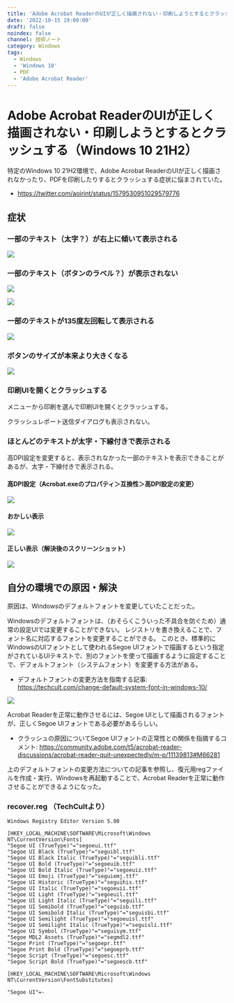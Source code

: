 ```yaml
---
title: 'Adobe Acrobat ReaderのUIが正しく描画されない・印刷しようとするとクラッシュする（Windows 10 21H2）'
date: '2022-10-15 19:00:00'
draft: false
noindex: false
channel: 技術ノート
category: Windows
tags:
  - Windows
  - 'Windows 10'
  - PDF
  - 'Adobe Acrobat Reader'
---
```

# Adobe Acrobat ReaderのUIが正しく描画されない・印刷しようとするとクラッシュする（Windows 10 21H2）

特定のWindows 10 21H2環境で、Adobe Acrobat ReaderのUIが正しく描画されなかったり、PDFを印刷したりするとクラッシュする症状に悩まされていた。

- <https://twitter.com/aoirint/status/1579530951029579776>

## 症状
### 一部のテキスト（太字？）が右上に傾いて表示される

![](images/strangely_rendered_1.png)

### 一部のテキスト（ボタンのラベル？）が表示されない

![](images/strangely_rendered_2.png)

![](images/strangely_rendered_5.png)

### 一部のテキストが135度左回転して表示される

![](images/strangely_rendered_4.png)

### ボタンのサイズが本来より大きくなる

![](images/strangely_rendered_3.png)

### 印刷UIを開くとクラッシュする

メニューから印刷を選んで印刷UIを開くとクラッシュする。

クラッシュレポート送信ダイアログも表示されない。

### ほとんどのテキストが太字・下線付きで表示される

高DPI設定を変更すると、表示されなかった一部のテキストを表示できることがあるが、太字・下線付きで表示される。

#### 高DPI設定（Acrobat.exeのプロパティ＞互換性＞高DPI設定の変更）

![](images/high_dpi_1.png)

#### おかしい表示

![](images/strangely_rendered_6.png)

#### 正しい表示（解決後のスクリーンショット）

![](images/good_rendered_1.png)


## 自分の環境での原因・解決

原因は、Windowsのデフォルトフォントを変更していたことだった。

Windowsのデフォルトフォントは、（おそらくこういった不具合を防ぐため）通常の設定UIでは変更することができない。
レジストリを書き換えることで、フォント名に対応するフォントを変更することができる。
このとき、標準的にWindowsのUIフォントとして使われるSegoe UIフォントで描画するという指定がされているUIテキストで、別のフォントを使って描画するように設定することで、デフォルトフォント（システムフォント）を変更する方法がある。

- デフォルトフォントの変更方法を指南する記事: <https://techcult.com/change-default-system-font-in-windows-10/>

![](images/registry_1.png)

Acrobat Readerを正常に動作させるには、Segoe UIとして描画されるフォントが、正しくSegoe UIフォントである必要があるらしい。

- クラッシュの原因についてSegoe UIフォントの正常性との関係を指摘するコメント: <https://community.adobe.com/t5/acrobat-reader-discussions/acrobat-reader-quit-unexpectedly/m-p/11139813#M66281>

上のデフォルトフォントの変更方法についての記事を参照し、復元用regファイルを作成・実行、Windowsを再起動することで、Acrobat Readerを正常に動作させることができるようになった。

### recover.reg （TechCultより）

```reg
Windows Registry Editor Version 5.00

[HKEY_LOCAL_MACHINE\SOFTWARE\Microsoft\Windows NT\CurrentVersion\Fonts]
"Segoe UI (TrueType)"="segoeui.ttf"
"Segoe UI Black (TrueType)"="seguibl.ttf"
"Segoe UI Black Italic (TrueType)"="seguibli.ttf"
"Segoe UI Bold (TrueType)"="segoeuib.ttf"
"Segoe UI Bold Italic (TrueType)"="segoeuiz.ttf"
"Segoe UI Emoji (TrueType)"="seguiemj.ttf"
"Segoe UI Historic (TrueType)"="seguihis.ttf"
"Segoe UI Italic (TrueType)"="segoeuii.ttf"
"Segoe UI Light (TrueType)"="segoeuil.ttf"
"Segoe UI Light Italic (TrueType)"="seguili.ttf"
"Segoe UI Semibold (TrueType)"="seguisb.ttf"
"Segoe UI Semibold Italic (TrueType)"="seguisbi.ttf"
"Segoe UI Semilight (TrueType)"="segoeuisl.ttf"
"Segoe UI Semilight Italic (TrueType)"="seguisli.ttf"
"Segoe UI Symbol (TrueType)"="seguisym.ttf"
"Segoe MDL2 Assets (TrueType)"="segmdl2.ttf"
"Segoe Print (TrueType)"="segoepr.ttf"
"Segoe Print Bold (TrueType)"="segoeprb.ttf"
"Segoe Script (TrueType)"="segoesc.ttf"
"Segoe Script Bold (TrueType)"="segoescb.ttf"

[HKEY_LOCAL_MACHINE\SOFTWARE\Microsoft\Windows NT\CurrentVersion\FontSubstitutes]

"Segoe UI"=-
```
